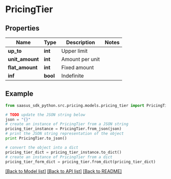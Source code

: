 # PricingTier


## Properties

Name | Type | Description | Notes
------------ | ------------- | ------------- | -------------
**up_to** | **int** | Upper limit | 
**unit_amount** | **int** | Amount per unit | 
**flat_amount** | **int** | Fixed amount | 
**inf** | **bool** | Indefinite | 

## Example

```python
from saasus_sdk_python.src.pricing.models.pricing_tier import PricingTier

# TODO update the JSON string below
json = "{}"
# create an instance of PricingTier from a JSON string
pricing_tier_instance = PricingTier.from_json(json)
# print the JSON string representation of the object
print PricingTier.to_json()

# convert the object into a dict
pricing_tier_dict = pricing_tier_instance.to_dict()
# create an instance of PricingTier from a dict
pricing_tier_form_dict = pricing_tier.from_dict(pricing_tier_dict)
```
[[Back to Model list]](../README.md#documentation-for-models) [[Back to API list]](../README.md#documentation-for-api-endpoints) [[Back to README]](../README.md)


